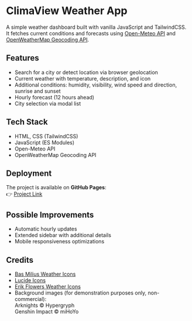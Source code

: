 # ClimaView Weather App

A simple weather dashboard built with vanilla JavaScript and TailwindCSS.  
It fetches current conditions and forecasts using [Open-Meteo API](https://open-meteo.com/) and [OpenWeatherMap Geocoding API](https://openweathermap.org/api/geocoding-api).

## Features
- Search for a city or detect location via browser geolocation  
- Current weather with temperature, description, and icon  
- Additional conditions: humidity, visibility, wind speed and direction, sunrise and sunset  
- Hourly forecast (12 hours ahead)  
- City selection via modal list  

## Tech Stack
- HTML, CSS (TailwindCSS)  
- JavaScript (ES Modules)  
- Open-Meteo API  
- OpenWeatherMap Geocoding API  

## Deployment
The project is available on **GitHub Pages**:  
👉 [Project Link](https://thegrayback.github.io/sillyWeatherApp)

## Possible Improvements
- Automatic hourly updates  
- Extended sidebar with additional details  
- Mobile responsiveness optimizations

## Credits
- [Bas Milius Weather Icons](https://github.com/basmilius/weather-icons)  
- [Lucide Icons](https://lucide.dev/)  
- [Erik Flowers Weather Icons](https://github.com/erikflowers/weather-icons)  
- Background images (for demonstration purposes only, non-commercial):  
  Arknights © Hypergryph  
  Genshin Impact © miHoYo


